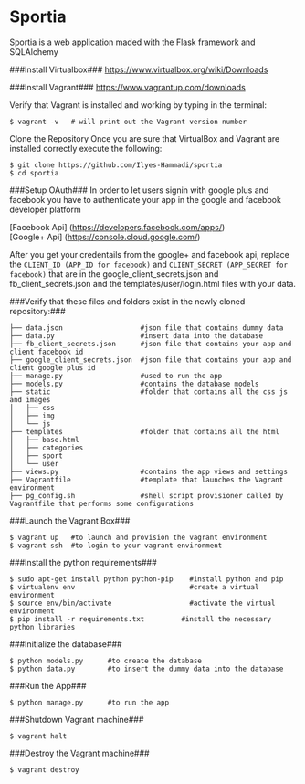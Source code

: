 Sportia
=============

Sportia is a web application maded with the Flask framework and SQLAlchemy

###Install Virtualbox###
https://www.virtualbox.org/wiki/Downloads


###Install Vagrant###
https://www.vagrantup.com/downloads

Verify that Vagrant is installed and working by typing in the terminal:

	$ vagrant -v   # will print out the Vagrant version number

Clone the Repository
Once you are sure that VirtualBox and Vagrant are installed correctly execute the following:

	$ git clone https://github.com/Ilyes-Hammadi/sportia
	$ cd sportia

###Setup OAuth###
In order to let users signin with google plus and facebook you have to authenticate your app in the google and facebook
developer platform

[Facebook Api] (https://developers.facebook.com/apps/)<br>
[Google+ Api] (https://console.cloud.google.com/) 

After you get your credentails from the google+ and facebook api, replace the `CLIENT_ID (APP_ID for facebook)` and `CLIENT_SECRET (APP_SECRET for facebook)` 
that are in the google_client_secrets.json and fb_client_secrets.json and the templates/user/login.html files with your data.

###Verify that these files and folders exist in the newly cloned repository:###<br>
    
    ├── data.json                   #json file that contains dummy data
    ├── data.py                     #insert data into the database
    ├── fb_client_secrets.json      #json file that contains your app and client facebook id
    ├── google_client_secrets.json  #json file that contains your app and client google plus id
    ├── manage.py                   #used to run the app
    ├── models.py                   #contains the database models
    ├── static                      #folder that contains all the css js and images
    │   ├── css
    │   ├── img
    │   └── js
    ├── templates                   #folder that contains all the html
    │   ├── base.html
    │   ├── categories
    │   ├── sport
    │   └── user
    ├── views.py                    #contains the app views and settings
    ├── Vagrantfile                 #template that launches the Vagrant environment
    ├── pg_config.sh                #shell script provisioner called by Vagrantfile that performs some configurations

###Launch the Vagrant Box###

	$ vagrant up   #to launch and provision the vagrant environment
	$ vagrant ssh  #to login to your vagrant environment

###Install the python requirements###

    $ sudo apt-get install python python-pip    #install python and pip
    $ virtualenv env                            #create a virtual environment
    $ source env/bin/activate                   #activate the virtual environment
    $ pip install -r requirements.txt         #install the necessary python libraries
    

###Initialize the database###
    
    $ python models.py      #to create the database
	$ python data.py        #to insert the dummy data into the database

###Run the App###

	$ python manage.py      #to run the app


###Shutdown Vagrant machine###

	$ vagrant halt


###Destroy the Vagrant machine###

	$ vagrant destroy



